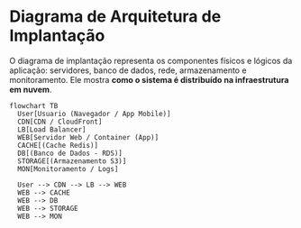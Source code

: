 # Diagrama de Arquitetura de Implantação

O diagrama de implantação representa os componentes físicos e lógicos da aplicação: servidores, banco de dados, rede, armazenamento e monitoramento. Ele mostra **como o sistema é distribuído na infraestrutura em nuvem**.

```mermaid
flowchart TB
  User[Usuario (Navegador / App Mobile)]
  CDN[CDN / CloudFront]
  LB[Load Balancer]
  WEB[Servidor Web / Container (App)]
  CACHE[(Cache Redis)]
  DB[(Banco de Dados - RDS)]
  STORAGE[(Armazenamento S3)]
  MON[Monitoramento / Logs]

  User --> CDN --> LB --> WEB
  WEB --> CACHE
  WEB --> DB
  WEB --> STORAGE
  WEB --> MON
```
